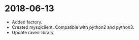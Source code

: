 2018-06-13
==========
* Added factory.
* Created mysqlclient. Compatible with python2 and python3.
* Update raven library.
